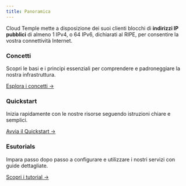 ```yaml
---
title: Panoramica
---
```


Cloud Temple mette a disposizione dei suoi clienti blocchi di __indirizzi IP pubblici__ di almeno 1 IPv4, o 64 IPv6, dichiarati al RIPE, per consentire la vostra connettività Internet.

<div class="card-grid">
  <div class="card">
    <h3>Concetti</h3>
    <p>Scopri le basi e i principi essenziali per comprendere e padroneggiare la nostra infrastruttura.</p>
    <a href="./internet/concepts" class="card-link">Esplora i concetti &rarr;</a>
  </div>
  <div class="card">
    <h3>Quickstart</h3>
    <p>Inizia rapidamente con le nostre risorse seguendo istruzioni chiare e semplici.</p>
    <a href="./internet/quickstart" class="card-link">Avvia il Quickstart &rarr;</a>
  </div>
    <div class="card">
    <h3>Esutorials</h3>
    <p>Impara passo dopo passo a configurare e utilizzare i nostri servizi con guide dettagliate.</p>
    <a href="./internet/tutorials" class="card-link">Scopri i tutorial &rarr;</a>
  </div>
</div>
